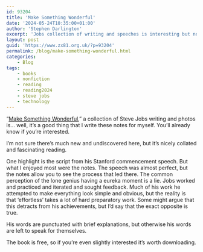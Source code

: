 ```yaml
---
id: 93204
title: 'Make Something Wonderful'
date: '2024-05-24T10:35:00+01:00'
author: 'Stephen Darlington'
excerpt: 'Jobs collection of writing and speeches is interesting but not essential.'
layout: post
guid: 'https://www.zx81.org.uk/?p=93204'
permalink: /blog/make-something-wonderful.html
categories:
    - Blog
tags:
    - books
    - nonfiction
    - reading
    - reading2024
    - steve jobs
    - technology
---
```


“[Make Something Wonderful](https://books.apple.com/gb/book/make-something-wonderful/id6446905902)<span style="font-size: revert;">,” a collection of Steve Jobs writing and photos is… well, it’s a good thing that I write these notes for myself. You’ll already know if you’re interested.</span>

I’m not sure there’s much new and undiscovered here, but it’s nicely collated and fascinating reading.

One highlight is the script from his Stanford commencement speech. But what I enjoyed most were the notes. The speech was almost perfect, but the notes allow you to see the process that led there. The common perception of the lone genius having a eureka moment is a lie. Jobs worked and practiced and iterated and sought feedback. Much of his work he attempted to make everything look simple and obvious, but the reality is that ‘effortless’ takes a lot of hard preparatory work. Some might argue that this detracts from his achievements, but I’d say that the exact opposite is true.

His words are punctuated with brief explanations, but otherwise his words are left to speak for themselves.

The book is free, so if you’re even slightly interested it’s worth downloading.